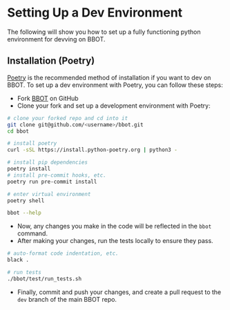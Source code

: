 # Setting Up a Dev Environment

The following will show you how to set up a fully functioning python environment for devving on BBOT.

## Installation (Poetry)

[Poetry](https://python-poetry.org/) is the recommended method of installation if you want to dev on BBOT. To set up a dev environment with Poetry, you can follow these steps:

- Fork [BBOT](https://github.com/blacklanternsecurity/bbot) on GitHub
- Clone your fork and set up a development environment with Poetry:

```bash
# clone your forked repo and cd into it
git clone git@github.com/<username>/bbot.git
cd bbot

# install poetry
curl -sSL https://install.python-poetry.org | python3 -

# install pip dependencies
poetry install
# install pre-commit hooks, etc.
poetry run pre-commit install

# enter virtual environment
poetry shell

bbot --help
```

- Now, any changes you make in the code will be reflected in the `bbot` command.
- After making your changes, run the tests locally to ensure they pass.

```bash
# auto-format code indentation, etc.
black .

# run tests
./bbot/test/run_tests.sh
```

- Finally, commit and push your changes, and create a pull request to the `dev` branch of the main BBOT repo.
